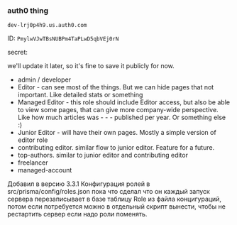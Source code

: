### auth0 thing

`dev-lrj0p4h9.us.auth0.com`

ID: `PmylwVJwTBsNUBPm4TaPLwD5qbVEj0rN`

secret: <!-- dFZxmnJBG0thygQwt0Bo6wPRbFDVMvyaHs0a8IvT9DQ3y2UBgq1r7VWWzertfTst -->

we'll update it later, so it's fine to save it publicly for now.




- admin / developer
- Editor - can see most of the things. But we can hide pages that not important. Like detailed stats or something
- Managed Editor - this role should include Editor access, but also be able to view some pages, that can give more company-wide perspective. Like how much articles was - - - published per year. Or something else :)
- Junior Editor - will have their own pages. Mostly a simple version of editor role
- contributing editor. similar flow to junior editor. Feature for a future.
- top-authors. similar to junior editor and contributing editor
- freelancer
- managed-account

Добавил в версию 3.3.1
Конфигурация ролей в src/prisma/config/roles.json
пока что сделал что он каждый запуск сервера перезаписывает в базе таблицу Role из файла концигураций, потом если потребуется можно в отдельный скрипт вынести, чтобы не рестартить сервер если надо роли поменять.
